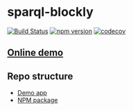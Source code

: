 # sparql-blockly

[![Build Status](https://github.com/langsamu/sparql-blockly/actions/workflows/ci.yml/badge.svg)](https://github.com/langsamu/sparql-blockly/actions)
[![npm version](https://badge.fury.io/js/sparql-blockly.svg)](https://www.npmjs.com/package/sparql-blockly)
[![codecov](https://codecov.io/gh/langsamu/sparql-blockly/branch/main/graph/badge.svg?token=X55Y21AMAE)](https://codecov.io/gh/langsamu/sparql-blockly)

## [Online demo](https://langsamu.github.io/sparql-blockly/)

## Repo structure
- [Demo app](./demo)
- [NPM package](./package)